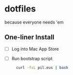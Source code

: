 # dotfiles

because everyone needs 'em

## One-liner Install

- [ ] Log into Mac App Store

- [ ] Run bootstrap script

  ```bash
    curl -fsL pil.eus | bash
  ```
